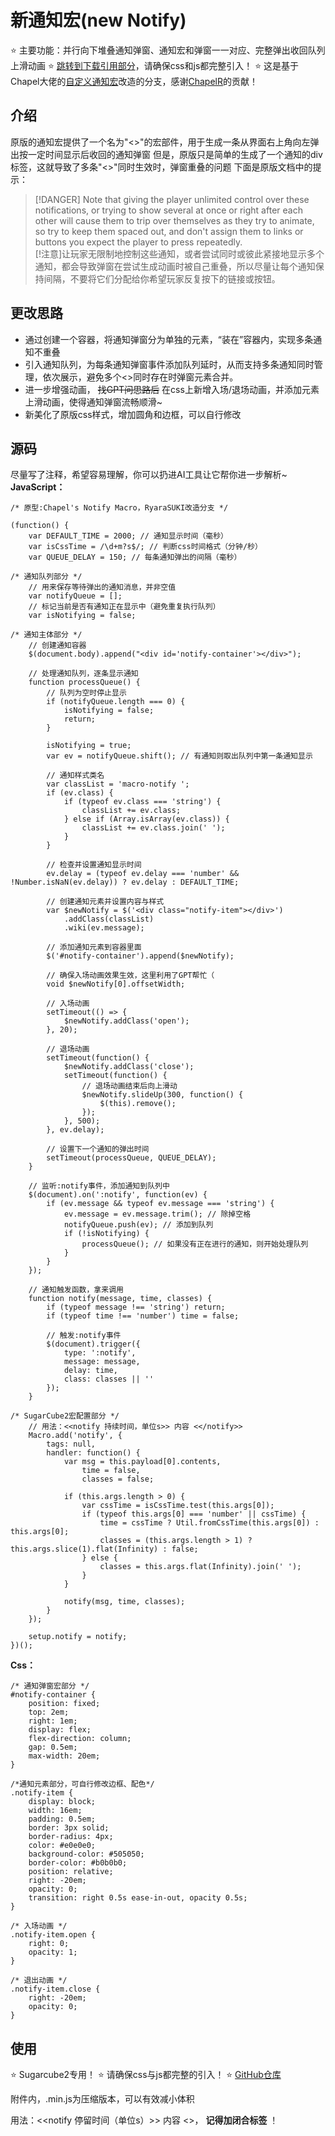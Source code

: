 # 新通知宏(new Notify)

⭐  主要功能：并行向下堆叠通知弹窗、通知宏和弹窗一一对应、完整弹出收回队列上滑动画
⭐  [跳转到下载引用部分](##使用)，请确保css和js都完整引入！
⭐  这是基于Chapel大佬的[自定义通知宏](https://twinelab.net/custom-macros-for-sugarcube-2/#/notify-macro)改造的分支，感谢[ChapelR](https://github.com/ChapelR)的贡献！

## 介绍
原版的通知宏提供了一个名为"<<notify>>"的宏部件，用于生成一条从界面右上角向左弹出按一定时间显示后收回的通知弹窗
但是，原版只是简单的生成了一个通知的div标签，这就导致了多条"<<notify>>"同时生效时，弹窗重叠的问题
下面是原版文档中的提示：
> [!DANGER] Note that giving the player unlimited control over these notifications, or trying to show several at once or right after each other will cause them to trip over themselves as they try to animate, so try to keep them spaced out, and don't assign them to links or buttons you expect the player to press repeatedly.<br>
[!注意]让玩家无限制地控制这些通知，或者尝试同时或彼此紧接地显示多个通知，都会导致弹窗在尝试生成动画时被自己重叠，所以尽量让每个通知保持间隔，不要将它们分配给你希望玩家反复按下的链接或按钮。

## 更改思路
- 通过创建一个容器，将通知弹窗分为单独的元素，“装在”容器内，实现多条通知不重叠
- 引入通知队列，为每条通知弹窗事件添加队列延时，从而支持多条通知同时管理，依次展示，避免多个<<notify>>同时存在时弹窗元素合并。
- 进一步增强动画， ~~找GPT问思路后~~ 在css上新增入场/退场动画，并添加元素上滑动画，使得通知弹窗流畅顺滑~
- 新美化了原版css样式，增加圆角和边框，可以自行修改

## 源码
尽量写了注释，希望容易理解，你可以扔进AI工具让它帮你进一步解析~
**JavaScript：**

```
/* 原型:Chapel's Notify Macro，RyaraSUKI改造分支 */

(function() {
    var DEFAULT_TIME = 2000; // 通知显示时间（毫秒）
    var isCssTime = /\d+m?s$/; // 判断css时间格式（分钟/秒）
    var QUEUE_DELAY = 150; // 每条通知弹出的间隔（毫秒）

/* 通知队列部分 */
    // 用来保存等待弹出的通知消息，并非空值
    var notifyQueue = [];
    // 标记当前是否有通知正在显示中（避免重复执行队列）
    var isNotifying = false;

/* 通知主体部分 */
    // 创建通知容器
    $(document.body).append("<div id='notify-container'></div>");

    // 处理通知队列，逐条显示通知
    function processQueue() {
        // 队列为空时停止显示
        if (notifyQueue.length === 0) {
            isNotifying = false;
            return;
        }

        isNotifying = true;
        var ev = notifyQueue.shift(); // 有通知则取出队列中第一条通知显示

        // 通知样式类名
        var classList = 'macro-notify ';
        if (ev.class) {
            if (typeof ev.class === 'string') {
                classList += ev.class;
            } else if (Array.isArray(ev.class)) {
                classList += ev.class.join(' ');
            }
        }

        // 检查并设置通知显示时间
        ev.delay = (typeof ev.delay === 'number' && !Number.isNaN(ev.delay)) ? ev.delay : DEFAULT_TIME;

        // 创建通知元素并设置内容与样式
        var $newNotify = $('<div class="notify-item"></div>')
            .addClass(classList)
            .wiki(ev.message);

        // 添加通知元素到容器里面
        $('#notify-container').append($newNotify);

        // 确保入场动画效果生效，这里利用了GPT帮忙（
        void $newNotify[0].offsetWidth;

        // 入场动画
        setTimeout(() => {
            $newNotify.addClass('open');
        }, 20);

        // 退场动画
        setTimeout(function() {
            $newNotify.addClass('close');
            setTimeout(function() {
                // 退场动画结束后向上滑动
                $newNotify.slideUp(300, function() {
                    $(this).remove();
                });
            }, 500);
        }, ev.delay);

        // 设置下一个通知的弹出时间
        setTimeout(processQueue, QUEUE_DELAY);
    }

    // 监听:notify事件，添加通知到队列中
    $(document).on(':notify', function(ev) {
        if (ev.message && typeof ev.message === 'string') {
            ev.message = ev.message.trim(); // 除掉空格
            notifyQueue.push(ev); // 添加到队列
            if (!isNotifying) {
                processQueue(); // 如果没有正在进行的通知，则开始处理队列
            }
        }
    });

    // 通知触发函数，拿来调用
    function notify(message, time, classes) {
        if (typeof message !== 'string') return;
        if (typeof time !== 'number') time = false;

        // 触发:notify事件
        $(document).trigger({
            type: ':notify',
            message: message,
            delay: time,
            class: classes || ''
        });
    }

/* SugarCube2宏配置部分 */
    // 用法：<<notify 持续时间，单位s>> 内容 <</notify>>
    Macro.add('notify', {
        tags: null,
        handler: function() {
            var msg = this.payload[0].contents,
                time = false,
                classes = false;

            if (this.args.length > 0) {
                var cssTime = isCssTime.test(this.args[0]);
                if (typeof this.args[0] === 'number' || cssTime) {
                    time = cssTime ? Util.fromCssTime(this.args[0]) : this.args[0];
                    classes = (this.args.length > 1) ? this.args.slice(1).flat(Infinity) : false;
                } else {
                    classes = this.args.flat(Infinity).join(' ');
                }
            }

            notify(msg, time, classes);
        }
    });

    setup.notify = notify;
})();
```

**Css：**

```
/* 通知弹窗宏部分 */
#notify-container {
    position: fixed;
    top: 2em;
    right: 1em;
    display: flex;
    flex-direction: column;
    gap: 0.5em;
    max-width: 20em;
}

/*通知元素部分，可自行修改边框、配色*/
.notify-item {
    display: block;
    width: 16em;
    padding: 0.5em;
    border: 3px solid;
    border-radius: 4px;
    color: #e0e0e0;
    background-color: #505050;
    border-color: #b0b0b0;
    position: relative;
    right: -20em;
    opacity: 0;
    transition: right 0.5s ease-in-out, opacity 0.5s;
}

/* 入场动画 */
.notify-item.open {
    right: 0;
    opacity: 1;
}

/* 退出动画 */
.notify-item.close {
    right: -20em;
    opacity: 0;
}
```

## 使用
⭐  Sugarcube2专用！
⭐  请确保css与js都完整的引入！
⭐  [GitHub仓库](https://github.com/RyaraSUKI/RyaraSUKI-Twine-Goods)

附件内，.min.js为压缩版本，可以有效减小体积

用法：<<notify 停留时间（单位s）>> 内容 <</notify>>， **记得加闭合标签** ！

